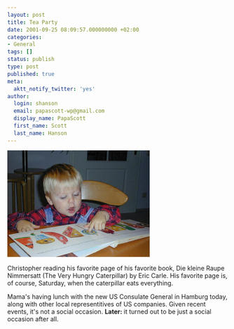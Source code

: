 ```yaml
---
layout: post
title: Tea Party
date: 2001-09-25 08:09:57.000000000 +02:00
categories:
- General
tags: []
status: publish
type: post
published: true
meta:
  aktt_notify_twitter: 'yes'
author:
  login: shanson
  email: papascott-wp@gmail.com
  display_name: PapaScott
  first_name: Scott
  last_name: Hanson
---
```

<p><img src="/wordpress/wp-content/uploads/2001/09/crhbook.jpg" height="243" width="325" border="0" alt="crhbook.jpg: " /></p>
<p>Christopher reading his favorite page of his favorite book, Die kleine Raupe Nimmersatt (The Very Hungry Caterpillar) by Eric Carle. His favorite page is, of course, Saturday, when the caterpillar eats everything.</p>
<p>Mama's having lunch with the new US Consulate General in Hamburg today, along with other local representitives of US companies. Given recent events, it's not a social occasion. <b>Later:</b> it turned out to be just a social occasion after all.</p>
